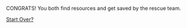 CONGRATS! You both find resources and get saved by the rescue team.

[Start Over?](../intro/beginning.md)
